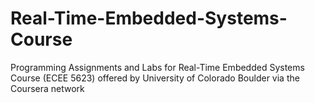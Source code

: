 # Real-Time-Embedded-Systems-Course
 Programming Assignments and Labs for Real-Time Embedded Systems Course (ECEE 5623) offered by University of Colorado Boulder via the Coursera network
